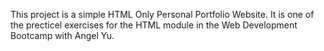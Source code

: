 This project is a simple HTML Only Personal Portfolio Website. It is one of the precticel exercises for the HTML module in the Web Development Bootcamp with Angel Yu. 
